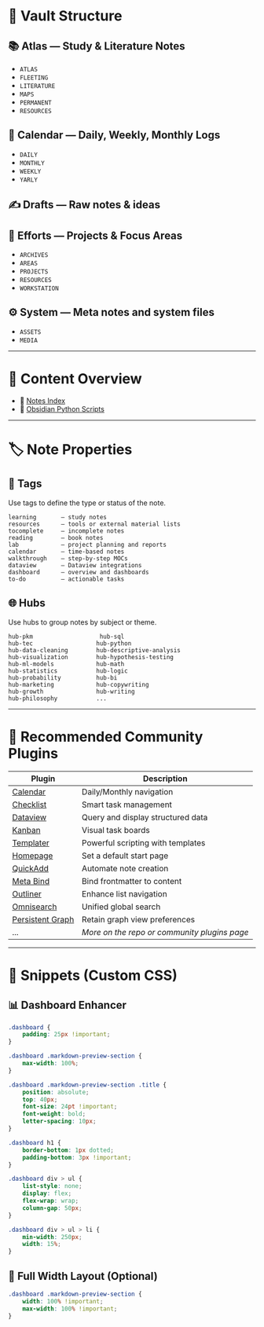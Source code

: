 # 🧠 Vault Structure

## 📚 Atlas — Study & Literature Notes
- `ATLAS`
- `FLEETING`
- `LITERATURE`
- `MAPS`
- `PERMANENT`
- `RESOURCES`

## 📅 Calendar — Daily, Weekly, Monthly Logs
- `DAILY`
- `MONTHLY`
- `WEEKLY`
- `YARLY`

## ✍️ Drafts — Raw notes & ideas

## 🚀 Efforts — Projects & Focus Areas
- `ARCHIVES`
- `AREAS`
- `PROJECTS`
- `RESOURCES`
- `WORKSTATION`

## ⚙️ System — Meta notes and system files
- `ASSETS`
- `MEDIA`

---

# 📁 Content Overview

- 🔗 [Notes Index](https://github.com/NonakaVal/MyVaultOverview/blob/main/_index_notas2.md)
- 🔗 [Obsidian Python Scripts](https://github.com/NonakaVal/MarkdownObsidianScripts)

---

# 🏷️ Note Properties

## 🧩 Tags
Use tags to define the type or status of the note.

```text
learning       — study notes  
resources      — tools or external material lists  
tocomplete     — incomplete notes  
reading        — book notes  
lab            — project planning and reports  
calendar       — time-based notes  
walkthrough    — step-by-step MOCs  
dataview       — Dataview integrations  
dashboard      — overview and dashboards  
to-do          — actionable tasks  
```

## 🌐 Hubs
Use hubs to group notes by subject or theme.

```text
hub-pkm                   hub-sql  
hub-tec                  hub-python  
hub-data-cleaning        hub-descriptive-analysis  
hub-visualization        hub-hypothesis-testing  
hub-ml-models            hub-math  
hub-statistics           hub-logic  
hub-probability          hub-bi  
hub-marketing            hub-copywriting  
hub-growth               hub-writing  
hub-philosophy           ...
```

---

# 🧩 Recommended Community Plugins

| Plugin | Description |
|--------|-------------|
| [Calendar](https://github.com/liamcain/obsidian-calendar-plugin) | Daily/Monthly navigation |
| [Checklist](https://github.com/delashum/obsidian-checklist-plugin) | Smart task management |
| [Dataview](https://github.com/blacksmithgu/obsidian-dataview) | Query and display structured data |
| [Kanban](https://github.com/mgmeyers/obsidian-kanban) | Visual task boards |
| [Templater](https://github.com/SilentVoid13/Templater) | Powerful scripting with templates |
| [Homepage](https://github.com/mirnovov/obsidian-homepage) | Set a default start page |
| [QuickAdd](https://github.com/chhoumann/quickadd) | Automate note creation |
| [Meta Bind](https://github.com/mProjectsCode/obsidian-meta-bind-plugin) | Bind frontmatter to content |
| [Outliner](https://github.com/vslinko/obsidian-outliner) | Enhance list navigation |
| [Omnisearch](https://github.com/scambier/obsidian-omnisearch) | Unified global search |
| [Persistent Graph](https://github.com/Sanqui/obsidian-persistent-graph) | Retain graph view preferences |
| ... | *More on the repo or community plugins page* |

---

# 🎨 Snippets (Custom CSS)

## 📊 Dashboard Enhancer

```css
.dashboard {
    padding: 25px !important;
}

.dashboard .markdown-preview-section {
    max-width: 100%;
}

.dashboard .markdown-preview-section .title {
    position: absolute;
    top: 40px;
    font-size: 24pt !important;
    font-weight: bold;
    letter-spacing: 10px;
}

.dashboard h1 {
    border-bottom: 1px dotted;
    padding-bottom: 3px !important;
}

.dashboard div > ul {
    list-style: none;
    display: flex;
    flex-wrap: wrap;
    column-gap: 50px;
}

.dashboard div > ul > li {
    min-width: 250px;
    width: 15%;
}
```

## 🧱 Full Width Layout (Optional)

```css
.dashboard .markdown-preview-section {
    width: 100% !important;
    max-width: 100% !important;
}
```

